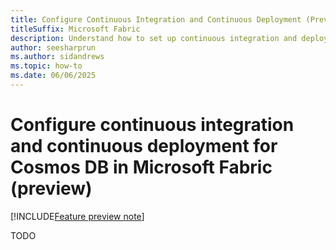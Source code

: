 ```yaml
---
title: Configure Continuous Integration and Continuous Deployment (Preview)
titleSuffix: Microsoft Fabric
description: Understand how to set up continuous integration and deployment for Cosmos DB databases in Microsoft Fabric during the preview phase.
author: seesharprun
ms.author: sidandrews
ms.topic: how-to
ms.date: 06/06/2025
---
```


# Configure continuous integration and continuous deployment for Cosmos DB in Microsoft Fabric (preview)

[!INCLUDE[Feature preview note](../../includes/feature-preview-note.md)]

TODO
